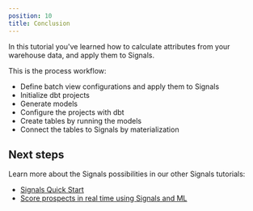 ```yaml
---
position: 10
title: Conclusion
---
```


In this tutorial you've learned how to calculate attributes from your warehouse data, and apply them to Signals.

This is the process workflow:
* Define batch view configurations and apply them to Signals
* Initialize dbt projects
* Generate models
* Configure the projects with dbt
* Create tables by running the models
* Connect the tables to Signals by materialization

## Next steps

Learn more about the Signals possibilities in our other Signals tutorials:
* [Signals Quick Start](/tutorials/signals-quickstart/)
* [Score prospects in real time using Signals and ML](/tutorials/signals-ml-prospect-scoring/)
